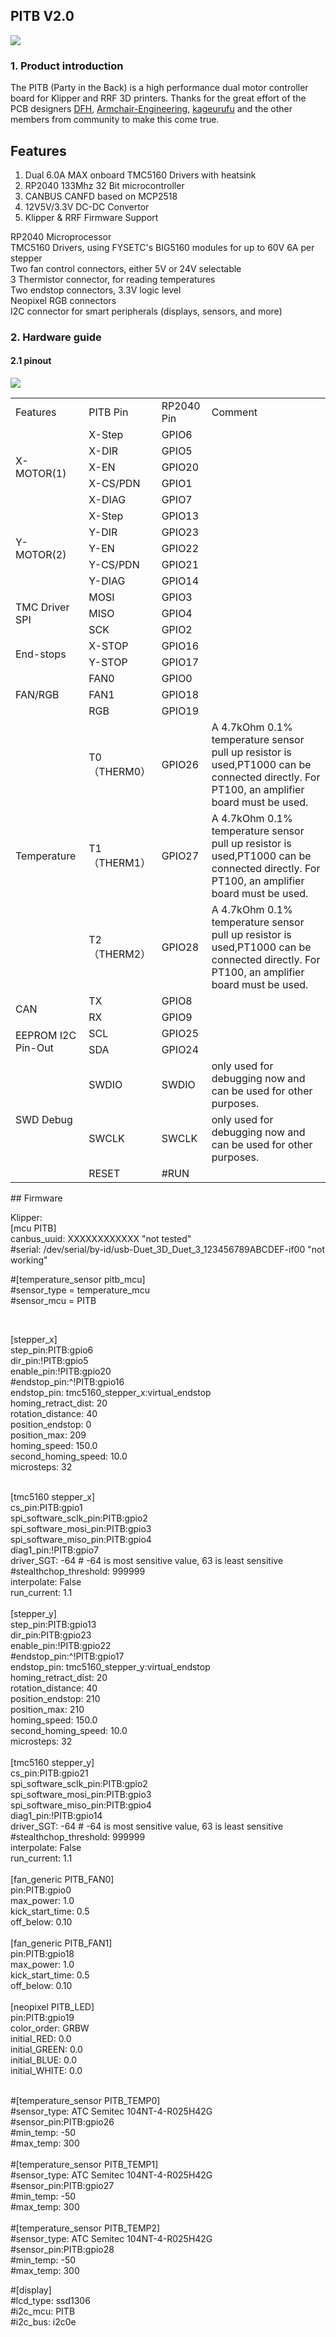 ## PITB V2.0

![](PITB_V2_TOP.png)

### 1. Product introduction

The PITB (Party in the Back) is a high performance dual motor controller board for Klipper and RRF 3D printers.
Thanks for the great effort of the PCB designers [DFH](https://github.com/deepfriedheroin), [Armchair-Engineering](https://github.com/Armchair-Engineering), [kageurufu](Https://GitHub.com/kageurufu) and the other members from community to make this come true.

## Features

1. Dual 6.0A MAX onboard TMC5160 Drivers with heatsink
2. RP2040 133Mhz 32 Bit microcontroller
3. CANBUS CANFD based on MCP2518
4. 12V5V/3.3V DC-DC Convertor
5. Klipper & RRF Firmware Support

RP2040 Microprocessor<br>
TMC5160 Drivers, using FYSETC's BIG5160 modules for up to 60V 6A per stepper<br>
Two fan control connectors, either 5V or 24V selectable<br>
3 Thermistor connector, for reading temperatures<br>
Two endstop connectors, 3.3V logic level<br>
Neopixel RGB connectors<br>
I2C connector for smart peripherals (displays, sensors, and more)<br>


### 2. Hardware guide

#### 2.1 pinout

![](assets/PITB_V2_pinout_00.jpg)

<table>
   <tr><td>Features</td><td>PITB Pin</td><td>RP2040 Pin</td><td>Comment</td></tr>
   <tr><td rowspan="5">X-MOTOR(1)</td><td>X-Step</td><td>GPIO6</td><td></td></tr>
   <tr><td>X-DIR</td><td>GPIO5</td><td></td></tr>
   <tr><td>X-EN</td><td>GPIO20</td><td></td></tr>
   <tr><td>X-CS/PDN</td><td>GPIO1</td><td></td></tr>
   <tr><td>X-DIAG</td><td>GPIO7</td><td></td></tr>
   <tr><td rowspan="5">Y-MOTOR(2)</td><td>X-Step</td><td>GPIO13</td><td></td></tr>
   <tr><td>Y-DIR</td><td>GPIO23</td><td></td></tr>
   <tr><td>Y-EN</td><td>GPIO22</td><td></td></tr>
   <tr><td>Y-CS/PDN</td><td>GPIO21</td><td></td></tr>
   <tr><td>Y-DIAG</td><td>GPIO14</td><td></td></tr>
   <tr><td rowspan="3">TMC Driver SPI </td><td>MOSI</td><td>GPIO3</td><td></td></tr>
   <tr><td>MISO</td><td>GPIO4</td><td></td></tr>
   <tr><td>SCK</td><td>GPIO2</td><td></td></tr>
   <tr><td rowspan="2">End-stops</td><td>X-STOP</td><td>GPIO16</td><td></td></tr>
   <tr><td>Y-STOP</td><td>GPIO17</td><td></td></tr>
   <tr><td rowspan="3">FAN/RGB</td><td>FAN0</td><td>GPIO0</td><td></td></tr>
   </td><td>FAN1</td><td>GPIO18</td><td></td></tr>
   </td><td>RGB</td><td>GPIO19</td><td></td></tr>
   <tr><td rowspan="3">Temperature</td><td>T0（THERM0）</td><td>GPIO26</td><td>A 4.7kOhm 0.1% temperature sensor pull up resistor is used,PT1000 can be connected directly. For PT100, an amplifier board must be used.</td></tr>
   <td>T1（THERM1）</td><td>GPIO27</td><td>A 4.7kOhm 0.1% temperature sensor pull up resistor is used,PT1000 can be connected directly. For PT100, an amplifier board must be used.</td></tr>
   <td>T2（THERM2）</td><td>GPIO28</td><td>A 4.7kOhm 0.1% temperature sensor pull up resistor is used,PT1000 can be connected directly. For PT100, an amplifier board must be used.</td></tr>
   <tr><td rowspan="2">CAN</td><td>TX</td><td>GPIO8</td><td></td></tr>
   <tr><td>RX</td><td>GPIO9</td><td></td></tr>
   <tr><td rowspan="2">EEPROM I2C Pin-Out</td><td>SCL</td><td>GPIO25</td><td></td></tr>
   <tr><td>SDA</td><td>GPIO24</td><td></td></tr>
   <tr><td rowspan="3">SWD Debug</td><td>SWDIO</td><td>SWDIO</td><td>only used for debugging now and can be used for other purposes.</td></tr>
   <tr><td>SWCLK</td><td>SWCLK</td><td>only used for debugging now and can be used for other purposes.</td></tr>
   </td><td>RESET</td><td>#RUN</td><td></td></tr>
</table>
## Firmware

Klipper:<br>
[mcu PITB]<br>
canbus_uuid: XXXXXXXXXXXX "not tested"<br>
#serial: /dev/serial/by-id/usb-Duet_3D_Duet_3_123456789ABCDEF-if00 "not working" <br>

#[temperature_sensor pitb_mcu]<br>
#sensor_type = temperature_mcu<br>
#sensor_mcu = PITB<br>

<br>

[stepper_x]<br>
step_pin:PITB:gpio6<br>
dir_pin:!PITB:gpio5<br>
enable_pin:!PITB:gpio20<br>
#endstop_pin:^!PITB:gpio16<br>
endstop_pin: tmc5160_stepper_x:virtual_endstop<br>
homing_retract_dist: 20<br>
rotation_distance: 40<br>
position_endstop: 0<br>
position_max: 209<br>
homing_speed: 150.0<br>
second_homing_speed: 10.0<br>
microsteps: 32<br>
<br>

[tmc5160 stepper_x]<br>
cs_pin:PITB:gpio1<br>
spi_software_sclk_pin:PITB:gpio2<br>
spi_software_mosi_pin:PITB:gpio3<br>
spi_software_miso_pin:PITB:gpio4<br>
diag1_pin:!PITB:gpio7<br>
driver_SGT: -64  # -64 is most sensitive value, 63 is least sensitive<br>
#stealthchop_threshold: 999999<br>
interpolate: False<br>
run_current: 1.1<br>
<br>
[stepper_y]<br>
step_pin:PITB:gpio13<br>
dir_pin:PITB:gpio23<br>
enable_pin:!PITB:gpio22<br>
#endstop_pin:^!PITB:gpio17<br>
endstop_pin: tmc5160_stepper_y:virtual_endstop<br>
homing_retract_dist: 20<br>
rotation_distance: 40<br>
position_endstop: 210<br>
position_max: 210<br>
homing_speed: 150.0<br>
second_homing_speed: 10.0<br>
microsteps: 32<br>
 <br>
[tmc5160 stepper_y]<br>
cs_pin:PITB:gpio21<br>
spi_software_sclk_pin:PITB:gpio2<br>
spi_software_mosi_pin:PITB:gpio3<br>
spi_software_miso_pin:PITB:gpio4<br>
diag1_pin:!PITB:gpio14<br>
driver_SGT: -64  # -64 is most sensitive value, 63 is least sensitive<br>
#stealthchop_threshold: 999999<br>
interpolate: False<br>
run_current: 1.1<br>
<br>
[fan_generic PITB_FAN0]<br>
pin:PITB:gpio0<br>
max_power: 1.0<br>
kick_start_time: 0.5<br>
off_below: 0.10<br>
<br>
[fan_generic PITB_FAN1]<br>
pin:PITB:gpio18<br>
max_power: 1.0<br>
kick_start_time: 0.5<br>
off_below: 0.10<br>
<br>
[neopixel PITB_LED]<br>
pin:PITB:gpio19<br>
color_order: GRBW<br>
initial_RED: 0.0<br>
initial_GREEN: 0.0<br>
initial_BLUE: 0.0<br>
initial_WHITE: 0.0<br>
<br>

#[temperature_sensor PITB_TEMP0]<br>
#sensor_type: ATC Semitec 104NT-4-R025H42G<br>
#sensor_pin:PITB:gpio26<br>
#min_temp: -50<br>
#max_temp: 300<br>
<br>
#[temperature_sensor PITB_TEMP1]<br>
#sensor_type: ATC Semitec 104NT-4-R025H42G<br>
#sensor_pin:PITB:gpio27<br>
#min_temp: -50<br>
#max_temp: 300<br>
<br>
#[temperature_sensor PITB_TEMP2]<br>
#sensor_type: ATC Semitec 104NT-4-R025H42G<br>
#sensor_pin:PITB:gpio28<br>
#min_temp: -50<br>
#max_temp: 300<br>

#[display]<br>
#lcd_type: ssd1306<br>
#i2c_mcu: PITB<br>
#i2c_bus: i2c0e<br>
